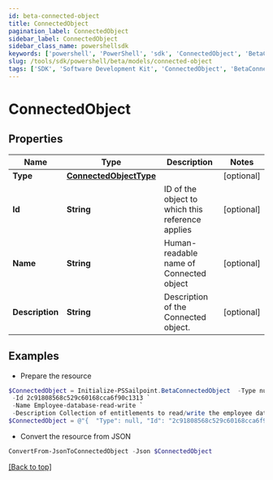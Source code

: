 ```yaml
---
id: beta-connected-object
title: ConnectedObject
pagination_label: ConnectedObject
sidebar_label: ConnectedObject
sidebar_class_name: powershellsdk
keywords: ['powershell', 'PowerShell', 'sdk', 'ConnectedObject', 'BetaConnectedObject'] 
slug: /tools/sdk/powershell/beta/models/connected-object
tags: ['SDK', 'Software Development Kit', 'ConnectedObject', 'BetaConnectedObject']
---
```



# ConnectedObject

## Properties

Name | Type | Description | Notes
------------ | ------------- | ------------- | -------------
**Type** | [**ConnectedObjectType**](connected-object-type) |  | [optional] 
**Id** | **String** | ID of the object to which this reference applies | [optional] 
**Name** | **String** | Human-readable name of Connected object | [optional] 
**Description** | **String** | Description of the Connected object. | [optional] 

## Examples

- Prepare the resource
```powershell
$ConnectedObject = Initialize-PSSailpoint.BetaConnectedObject  -Type null `
 -Id 2c91808568c529c60168cca6f90c1313 `
 -Name Employee-database-read-write `
 -Description Collection of entitlements to read/write the employee database.
$ConnectedObject = @"{  "Type": null, "Id": "2c91808568c529c60168cca6f90c1313", "Name": "Employee-database-read-write", "Description": "Collection of entitlements to read/write the employee database." }"@
```

- Convert the resource from JSON
```powershell
ConvertFrom-JsonToConnectedObject -Json $ConnectedObject
```


[[Back to top]](#) 

